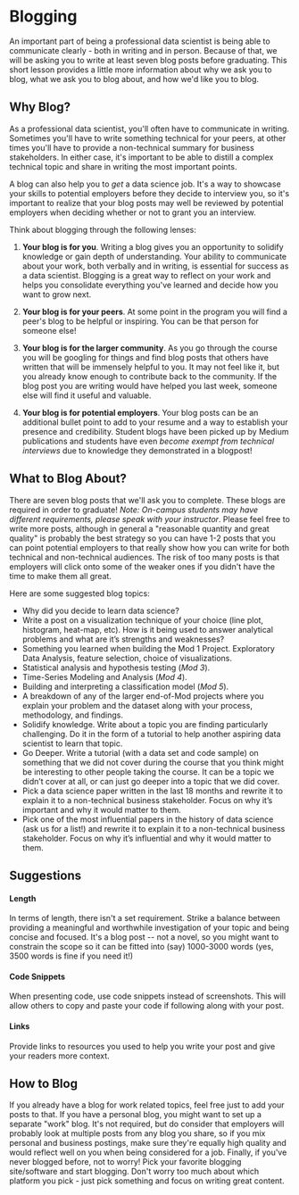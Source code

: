 # Blogging

An important part of being a professional data scientist is being able to communicate clearly - both in writing and in person. Because of that, we will be asking you to write at least seven blog posts before graduating. This short lesson provides a little more information about why we ask you to blog, what we ask you to blog about, and how we'd like you to blog.

## Why Blog?

As a professional data scientist, you'll often have to communicate in writing. Sometimes you'll have to write something technical for your peers, at other times you'll have to provide a non-technical summary for business stakeholders. In either case, it's important to be able to distill a complex technical topic and share in writing the most important points.

A blog can also help you to *get* a data science job. It's a way to showcase your skills to potential employers before they decide to interview you, so it's important to realize that your blog posts may well be reviewed by potential employers when deciding whether or not to grant you an interview.

Think about blogging through the following lenses:

1. **Your blog is for you**. Writing a blog gives you an opportunity to solidify knowledge or gain depth of understanding. Your ability to communicate about your work, both verbally and in writing, is essential for success as a data scientist. Blogging is a great way to reflect on your work and helps you consolidate everything you've learned and decide how you want to grow next.

2. **Your blog is for your peers**. At some point in the program you will find a peer's blog to be helpful or inspiring. You can be that person for someone else!

3. **Your blog is for the larger community**. As you go through the course you will be googling for things and find blog posts that others have written that will be immensely helpful to you. It may not feel like it, but you already know enough to contribute back to the community. If the blog post you are writing would have helped you last week, someone else will find it useful and valuable.

4. **Your blog is for potential employers**. Your blog posts can be an additional bullet point to add to your resume and a way to establish your presence and credibility. Student blogs have been picked up by Medium publications and students have even _become exempt from technical interviews_ due to knowledge they demonstrated in a blogpost!

## What to Blog About?

There are seven blog posts that we'll ask you to complete. These blogs are required in order to graduate! _Note: On-campus students may have different requirements, please speak with your instructor_. Please feel free to write more posts, although in general a "reasonable quantity and great quality" is probably the best strategy so you can have 1-2 posts that you can point potential employers to that really show how you can write for both technical and non-technical audiences. The risk of too many posts is that employers will click onto some of the weaker ones if you didn't have the time to make them all great.

Here are some suggested blog topics:
* Why did you decide to learn data science?
* Write a post on a visualization technique of your choice (line plot, histogram, heat-map, etc). How is it being used to answer analytical problems and what are it’s strengths and weaknesses?
* Something you learned when building the Mod 1 Project. Exploratory Data Analysis, feature selection, choice of visualizations.
* Statistical analysis and hypothesis testing (_Mod 3_).
* Time-Series Modeling and Analysis (_Mod 4_).
* Building and interpreting a classification model (_Mod 5_).
* A breakdown of any of the larger end-of-Mod projects where you explain your problem and the dataset along with your process, methodology, and findings.
* Solidify knowledge. Write about a topic you are finding particularly challenging. Do it in the form of a tutorial to help another aspiring data scientist to learn that topic.
* Go Deeper. Write a tutorial (with a data set and code sample) on something that we did not cover during the course that you think might be interesting to other people taking the course. It can be a topic we didn’t cover at all, or can just go deeper into a topic that we did cover.
* Pick a data science paper written in the last 18 months and rewrite it to explain it to a non-technical business stakeholder. Focus on why it’s important and why it would matter to them.
* Pick one of the most influential papers in the history of data science (ask us for a list!) and rewrite it to explain it to a non-technical business stakeholder. Focus on why it’s influential and why it would matter to them. 

## Suggestions

#### Length
In terms of length, there isn't a set requirement. Strike a balance between providing a meaningful and worthwhile investigation of your topic and being concise and focused. It's a blog post -- not a novel, so you might want to constrain the scope so it can be fitted into (say) 1000-3000 words (yes, 3500 words is fine if you need it!)

#### Code Snippets
When presenting code, use code snippets instead of screenshots. This will allow others to copy and paste your code if following along with your post.

#### Links
Provide links to resources you used to help you write your post and give your readers more context.

## How to Blog

If you already have a blog for work related topics, feel free just to add your posts to that. If you have a personal blog, you might want to set up a separate "work" blog. It's not required, but do consider that employers will probably look at multiple posts from any blog you share, so if you mix personal and business postings, make sure they're equally high quality and would reflect well on you when being considered for a job. Finally, if you've never blogged before, not to worry! Pick your favorite blogging site/software and start blogging. Don't worry too much about which platform you pick - just pick something and focus on writing great content.
